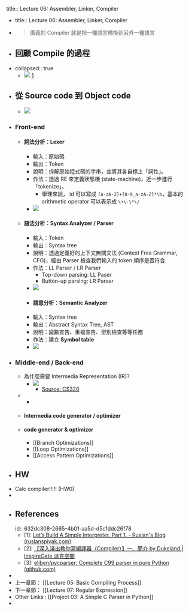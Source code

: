 title:: Lecture 06: Assembler, Linker, Compiler

- title:: Lecture 06: Assembler, Linker, Compiler
- > 廣義的 Compiler 就是把一種語言轉換到另外一種語言
- ## 回顧 Compile 的過程
- collapsed:: true
	- ![](https://ruslanspivak.com/lsbasi-part1/lsbasi_part1_compiler_interpreter.png) [1](logseq://graph/ht-lecture?block-id=632dc308-2665-4b01-aa5d-d5c1ddc26f78)
- ## 從 Source code 到 Object code
	- ![](https://www.spreered.com/content/images/2021/02/compiler_flow_fix.png)
- ### Front-end
	- #### 詞法分析：Lexer
		- 輸入：原始碼
		- 輸出：Token
		- 說明：拆解原始程式碼的字串，並將其各自標上「詞性」。
		- 作法：透過 RE 來定義狀態機 (state-machine)，近一步進行「tokenize」。
			- 舉理來說， id 可以寫成 `[a-zA-Z]+[0-9_a-zA-Z]*\b`，基本的 arithmetic operator 可以表示成 `\+\-\*\/`
		- ![](https://www.spreered.com/content/images/2020/09/lexer.png)
	- #### 語法分析：Syntax Analyzer / Parser
		- 輸入：Token
		- 輸出：Syntax tree
		- 說明：透過定義好的上下文無關文法 (Context Free Grammar, CFG)，經由 Parser 檢查我們輸入的 token 順序是否符合
		- 作法：LL Parser / LR Parser
			- Top-down parsing: LL Paser
			- Button-up parsing: LR Parser
		- ![](https://www.spreered.com/content/images/2020/09/parser.png)
		- #### 語意分析：Semantic Analyzer
		- 輸入：Syntax tree
		- 輸出：Abstract Syntax Tree, AST
		- 說明：變數宣告、重複宣告、型別檢查等等任務
		- 作法：建立 **Symbol table**
		- ![](https://www.spreered.com/content/images/2020/09/symbol_table.jpg)
- ### Middle-end / Back-end
	- 為什麼需要 Intermedia Representation (IR)?
		- ![](https://i.stack.imgur.com/PnWnp.png)
			- [Source: CS320](https://www.cs.princeton.edu/courses/archive/spr03/cs320/notes/IR-trans1.pdf)
	-
		-
	- #### Intermedia code generator / optimizer
	- #### code generator & optimizer
		- [[Branch Optimizations]]
		- [[Loop Optimizations]]
		- [[Access Pattern Optimizations]]
- ## HW
- Calc compiler!!!!! (HW0)
-
- ## References
  id:: 632dc308-2665-4b01-aa5d-d5c1ddc26f78
	- [1]: [Let’s Build A Simple Interpreter. Part 1. - Ruslan's Blog (ruslanspivak.com)](https://ruslanspivak.com/lsbasi-part1/)
	- [2]: [【深入淺出教你寫編譯器（Compiler）】一、簡介 by Dukeland | InspireGate 派克空間](http://inspiregate.com/programming/other/471-compiler-1.html)
	- [3]: [eliben/pycparser: Complete C99 parser in pure Python (github.com)](https://github.com/eliben/pycparser)
-
- 上一章節： [[Lecture 05: Basic Compiling Process]]
- 下一章節： [[Lecture 07: Regular Expression]]
- Other Links : [[Project 03: A Simple C Parser in Python]]
-